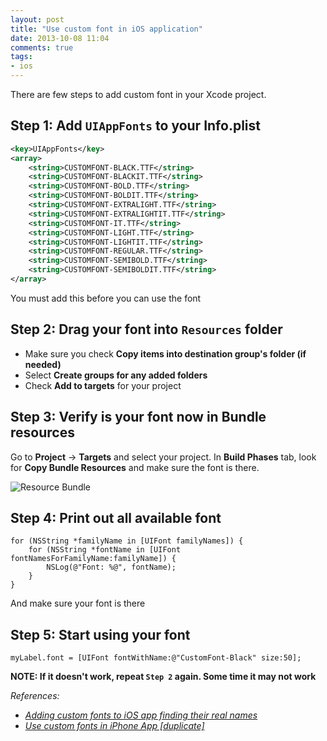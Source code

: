 ```yaml
---
layout: post
title: "Use custom font in iOS application"
date: 2013-10-08 11:04
comments: true
tags: 
- ios
---
```


There are few steps to add custom font in your Xcode project.

## Step 1: Add `UIAppFonts` to your Info.plist

```xml
<key>UIAppFonts</key>
<array>
    <string>CUSTOMFONT-BLACK.TTF</string>
    <string>CUSTOMFONT-BLACKIT.TTF</string>
    <string>CUSTOMFONT-BOLD.TTF</string>
    <string>CUSTOMFONT-BOLDIT.TTF</string>
    <string>CUSTOMFONT-EXTRALIGHT.TTF</string>
    <string>CUSTOMFONT-EXTRALIGHTIT.TTF</string>
    <string>CUSTOMFONT-IT.TTF</string>
    <string>CUSTOMFONT-LIGHT.TTF</string>
    <string>CUSTOMFONT-LIGHTIT.TTF</string>
    <string>CUSTOMFONT-REGULAR.TTF</string>
    <string>CUSTOMFONT-SEMIBOLD.TTF</string>
    <string>CUSTOMFONT-SEMIBOLDIT.TTF</string>
</array>
```

You must add this before you can use the font

## Step 2: Drag your font into `Resources` folder

* Make sure you check **Copy items into destination group's folder (if needed)**
* Select **Create groups for any added folders**
* Check **Add to targets** for your project

## Step 3: Verify is your font now in Bundle resources

Go to **Project** -> **Targets** and select your project. In **Build Phases** tab, look for **Copy Bundle Resources** and make sure the font is there.

![Resource Bundle](http://jslim89.github.com/images/posts/2013-10-08-use-custom-font-in-ios-application/font-in-resource-bundle.png)

## Step 4: Print out all available font

```obj-c
for (NSString *familyName in [UIFont familyNames]) {
    for (NSString *fontName in [UIFont fontNamesForFamilyName:familyName]) {
        NSLog(@"Font: %@", fontName);
    }
}
```

And make sure your font is there

## Step 5: Start using your font

```obj-c
myLabel.font = [UIFont fontWithName:@"CustomFont-Black" size:50];
```

**NOTE: If it doesn't work, repeat `Step 2` again. Some time it may not work**

_References:_

* _[Adding custom fonts to iOS app finding their real names](http://stackoverflow.com/questions/15984937/adding-custom-fonts-to-ios-app-finding-their-real-names/15985120#15985120)_
* _[Use custom fonts in iPhone App [duplicate]](http://stackoverflow.com/questions/13029660/use-custom-fonts-in-iphone-app/13029818#13029818)_

